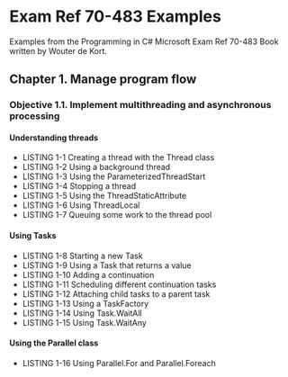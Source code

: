 # Exam Ref 70-483 Examples
Examples from the Programming in C# Microsoft Exam Ref 70-483 Book written by Wouter de Kort.

## Chapter 1. Manage program flow

### Objective 1.1. Implement multithreading and asynchronous processing

#### Understanding threads
- LISTING 1-1 Creating a thread with the Thread class
- LISTING 1-2 Using a background thread
- LISTING 1-3 Using the ParameterizedThreadStart
- LISTING 1-4 Stopping a thread
- LISTING 1-5 Using the ThreadStaticAttribute
- LISTING 1-6 Using ThreadLocal
- LISTING 1-7 Queuing some work to the thread pool

#### Using Tasks
- LISTING 1-8 Starting a new Task
- LISTING 1-9 Using a Task that returns a value
- LISTING 1-10 Adding a continuation
- LISTING 1-11 Scheduling different continuation tasks
- LISTING 1-12 Attaching child tasks to a parent task
- LISTING 1-13 Using a TaskFactory
- LISTING 1-14 Using Task.WaitAll
- LISTING 1-15 Using Task.WaitAny

#### Using the Parallel class
- LISTING 1-16 Using Parallel.For and Parallel.Foreach